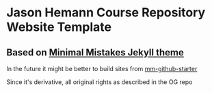 # Jason Hemann Course Repository Website Template

## Based on [Minimal Mistakes Jekyll theme](https://mmistakes.github.io/minimal-mistakes/)

In the future it might be better to build sites from [mm-github-starter](https://github.com/mmistakes/mm-github-pages-starter)

Since it's derivative, all original rights as described in the OG repo
